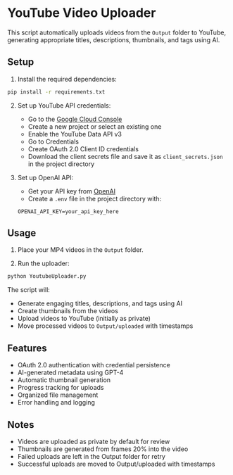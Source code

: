 # YouTube Video Uploader

This script automatically uploads videos from the `Output` folder to YouTube, generating appropriate titles, descriptions, thumbnails, and tags using AI.

## Setup

1. Install the required dependencies:
```bash
pip install -r requirements.txt
```

2. Set up YouTube API credentials:
   - Go to the [Google Cloud Console](https://console.cloud.google.com/)
   - Create a new project or select an existing one
   - Enable the YouTube Data API v3
   - Go to Credentials
   - Create OAuth 2.0 Client ID credentials
   - Download the client secrets file and save it as `client_secrets.json` in the project directory

3. Set up OpenAI API:
   - Get your API key from [OpenAI](https://platform.openai.com/api-keys)
   - Create a `.env` file in the project directory with:
   ```
   OPENAI_API_KEY=your_api_key_here
   ```

## Usage

1. Place your MP4 videos in the `Output` folder.

2. Run the uploader:
```bash
python YoutubeUploader.py
```

The script will:
- Generate engaging titles, descriptions, and tags using AI
- Create thumbnails from the videos
- Upload videos to YouTube (initially as private)
- Move processed videos to `Output/uploaded` with timestamps

## Features

- OAuth 2.0 authentication with credential persistence
- AI-generated metadata using GPT-4
- Automatic thumbnail generation
- Progress tracking for uploads
- Organized file management
- Error handling and logging

## Notes

- Videos are uploaded as private by default for review
- Thumbnails are generated from frames 20% into the video
- Failed uploads are left in the Output folder for retry
- Successful uploads are moved to Output/uploaded with timestamps 
